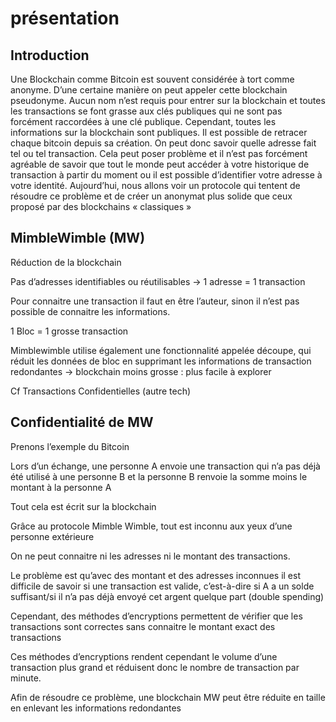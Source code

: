 # présentation

## **Introduction**

Une Blockchain comme Bitcoin est souvent considérée à tort comme anonyme. D’une certaine manière on peut appeler cette blockchain pseudonyme. Aucun nom n’est requis pour entrer sur la blockchain et toutes les transactions se font grasse aux clés publiques qui ne sont pas forcément raccordées à une clé publique. Cependant, toutes les informations sur la blockchain sont publiques. Il est possible de retracer chaque bitcoin depuis sa création. On peut donc savoir quelle adresse fait tel ou tel transaction. Cela peut poser problème et il n’est pas forcément agréable de savoir que tout le monde peut accéder à votre historique de transaction à partir du moment ou il est possible d’identifier votre adresse à votre identité. Aujourd’hui, nous allons voir un protocole qui tentent de résoudre ce problème et de créer un anonymat plus solide que ceux proposé par des blockchains « classiques »

## **MimbleWimble (MW)**

Réduction de la blockchain

Pas d’adresses identifiables ou réutilisables -> 1 adresse = 1 transaction

Pour connaitre une transaction il faut en être l’auteur, sinon il n’est pas possible de connaitre les informations.

1 Bloc = 1 grosse transaction

Mimblewimble utilise également une fonctionnalité appelée découpe, qui réduit les données de bloc en supprimant les informations de transaction redondantes -> blockchain moins grosse : plus facile à explorer

Cf Transactions Confidentielles (autre tech)

## **Confidentialité de MW**

Prenons l’exemple du Bitcoin

Lors d’un échange, une personne A envoie une transaction qui n’a pas déjà été utilisé à une personne B et la personne B renvoie la somme moins le montant à la personne A

Tout cela est écrit sur la blockchain

Grâce au protocole Mimble Wimble, tout est inconnu aux yeux d’une personne extérieure

On ne peut connaitre ni les adresses ni le montant des transactions.

Le problème est qu’avec des montant et des adresses inconnues il est difficile de savoir si une transaction est valide, c’est-à-dire si A a un solde suffisant/si il n’a pas déjà envoyé cet argent quelque part (double spending)

Cependant, des méthodes d’encryptions permettent de vérifier que les transactions sont correctes sans connaitre le montant exact des transactions

Ces méthodes d’encryptions rendent cependant le volume d’une transaction plus grand et réduisent donc le nombre de transaction par minute.

Afin de résoudre ce problème, une blockchain MW peut être réduite en taille en enlevant les informations redondantes
